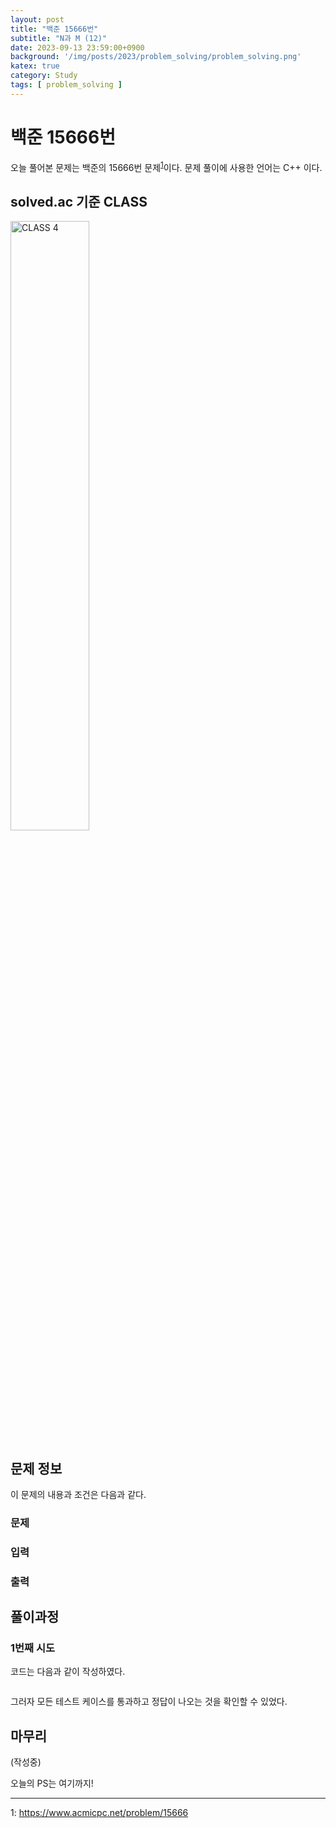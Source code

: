 ```yaml
---
layout: post
title: "백준 15666번"
subtitle: "N과 M (12)"
date: 2023-09-13 23:59:00+0900
background: '/img/posts/2023/problem_solving/problem_solving.png'
katex: true
category: Study
tags: [ problem_solving ]
---
```


# 백준 15666번

오늘 풀어본 문제는 백준의 15666번 문제<sup>[1](#footnote_1)</sup>이다. 문제 풀이에 사용한 언어는 C++ 이다.

## solved.ac 기준 CLASS

<img src="https://static.solved.ac/class/c4.svg" width="50%" height="50%" alt="CLASS 4">

## 문제 정보

이 문제의 내용과 조건은 다음과 같다.

### 문제



### 입력



### 출력



## 풀이과정

### 1번째 시도



코드는 다음과 같이 작성하였다.

```cpp

```

그러자 모든 테스트 케이스를 통과하고 정답이 나오는 것을 확인할 수 있었다.

## 마무리

(작성중)

오늘의 PS는 여기까지!

---
<a name="footnote_1">1</a>: <https://www.acmicpc.net/problem/15666>  